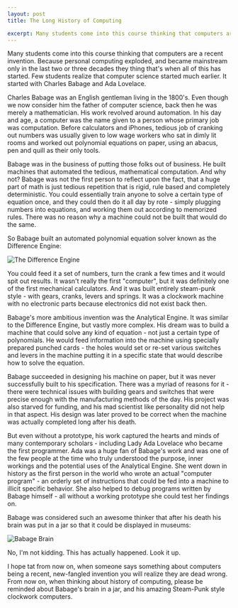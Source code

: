 ```yaml
---
layout: post
title: The Long History of Computing

excerpt: Many students come into this course thinking that computers are a recent invention. Because personal computing exploded, and became mainstream only in the last two or three decades they thing that's when all of this has started. Few students realize that computer science started much earlier. It started with Charles Babage and Ada Lovelace.
---
```


Many students come into this course thinking that computers are a recent invention. Because personal computing exploded, and became mainstream only in the last two or three decades they thing that's when all of this has started. Few students realize that computer science started much earlier. It started with Charles Babage and Ada Lovelace.

Charles Babage was an English gentleman living in the 1800's. Even though we now consider him the father of computer science, back then he was merely a mathematician. His work revolved around automation. In his day and age, a computer was the name given to a person whose primary job was computation. Before calculators and iPhones, tedious job of cranking out numbers was usually given to low wage workers who sat in dimly lit rooms and worked out polynomial equations on paper, using an abacus, pen and quill as their only tools. 

Babage was in the business of putting those folks out of business. He built machines that automated the tedious, mathematical computation. And why not? Babage was not the first person to reflect upon the fact, that a huge part of math is just tedious repetition that is rigid, rule based and completely deterministic. You could essentially train anyone to solve a certain type of equation once, and they could then do it all day by rote - simply plugging numbers into equations, and working them out according to memorized rules. There was no reason why a machine could not be built that would do the same.

So Babage built an automated polynomial equation solver known as the Difference Engine:

![The Difference Engine]({{site.baseurl}}/img/babage.jpg)

You could feed it a set of numbers, turn the crank a few times and it would spit out results. It wasn't really the first "computer", but it was definitely one of the first mechanical calculators. And it was built entirely steam-punk style - with gears, cranks, levers and springs. It was a clockwork machine with no electronic parts because electronics did not exist back then.

Babage's more ambitious invention was the Analytical Engine. It was similar to the Difference Engine, but vastly more complex. His dream was to build a machine that could solve any kind of equation - not just a certain type of polynomials. He would feed information into the machine using specially prepared punched cards - the holes would set or re-set various switches and levers in the machine putting it in a specific state that would describe how to solve the equation.

Babage succeeded in designing his machine on paper, but it was never successfully built to his specification. There was a myriad of reasons for it - there were technical issues with building gears and switches that were precise enough with the manufacturing methods of the day. His project was also starved for funding, and his mad scientist like personality did not help in that aspect. His design was later proved to be correct when the machine was actually completed long after his death.

But even without a prototype, his work captured the hearts and minds of many contemporary scholars - including Lady Ada Lovelace who became the first programmer. Ada was a huge fan of Babage's work and was one of the few people at the time who truly understood the purpose, inner workings and the potential uses of the Analytical Engine. She went down in history as the first person in the world who wrote an actual "computer program" - an orderly set of instructions that could be fed into a machine to illicit specific behavior. She also helped to debug programs written by Babage himself - all without a working prototype she could test her findings on.

Babage was considered such an awesome thinker that after his death his brain was put in a jar so that it could be displayed in museums:

![Babage Brain]({{site.baseurl}}/img/babagebrain.jpg)

No, I'm not kidding. This has actually happened. Look it up.

I hope tat from now on, when someone says something about computers being a recent, new-fangled invention you will realize they are dead wrong. From now on, when thinking about history of computing, please be reminded about Babage's brain in a jar, and his amazing Steam-Punk style clockwork computers.
